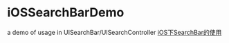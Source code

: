 # iOSSearchBarDemo
a demo of usage in UISearchBar/UISearchController
[iOS下SearchBar的使用](http://www.jianshu.com/p/11b141e2605b)